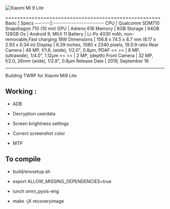 ![Xiaomi Mi 9 Lite](https://fdn2.gsmarena.com/vv/pics/xiaomi/xiaomi-mi-9-lite-1.jpg "Mi 9 Lite")

=====================================================
Basic   | Specs
-------:|:-------------------------
CPU     | Qualcomm SDM710 Snapdragon 710 (10 nm)
GPU     | Adreno 616
Memory  |  6GB
Storage | 64GB 128GB
Os      | Android 9, MIUI 11
Battery | Li-Po 4030 mAh, non-removable,Fast charging 18W
Dimensions | 156.8 x 74.5 x 8.7 mm (6.17 x 2.93 x 0.34 in)
Display |  6.39 inches, 1080 x 2340 pixels, 19.5:9 ratio 
Rear Camera  | 48 MP, f/1.8, (wide), 1/2.0", 0.8µm, PDAF
<<        >> | 8 MP, (ultrawide), 1/4.0", 1.12µm
<<        >> | 2 MP, (depth)
Front Camera | 32 MP, f/2.0, 26mm (wide), 1/2.8", 0.8µm
Release Date |  2019, September 16

------------------------------------

Building TWRP for Xiaomi Mi9 Lite

## Working :

- ADB

- Decryption userdata

- Screen brightness settings

- Correct screenshot color

- MTP

## To compile

- build/envsetup.sh

- export ALLOW_MISSING_DEPENDENCIES=true

- lunch omni_pyxis-eng

- make -jX recoveryimage
